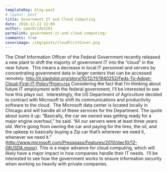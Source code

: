 ```yaml
---
templateKey: blog-post
# layout: post
title: Government IT and Cloud Computing
date: 2010-12-11 22:09
author: spmcbride1201
permalink: government-it-and-cloud-computing/
comments: true
coverimage: /img/posts/cloudFirstCover.png
---
```

The Chief Information Officer of the Federal Government recently released a new plant to shift the majority of government IT into the “cloud” in the near future.  This means a decrease in local IT personnel and servers by concentrating government data in larger centers that can be accessed remotely.
<a href="http://it.slashdot.org/story/10/12/11/1940252/Feds-To-Adopt-Cloud-First-IT-Policy?from=rss">http://it.slashdot.org/story/10/12/11/1940252/Feds-To-Adopt-Cloud-First-IT-Policy?from=rss</a>
Considering the fact that I’m thinking about future IT employment with the federal government, I’ll be interested to see how this plays out.  Interestingly, the US Department of Agriculture decided to contract with Microsoft to shift its communications and productivity software to the cloud.  The Microsoft data center is located locally in Chicago and will handle all of these services for the Department.
The quote about sums it up: “Basically, the car we owned was getting ready for a major engine overhaul,” he said. “All our servers were at least three years old. We’re going from owning the car and paying for the tires, the oil, and the upkeep to basically buying a Zip car that’s wherever we need it, whenever we need it.” (<a href="http://www.microsoft.com/Presspass/Features/2010/dec10/12-08USDA.mspx">http://www.microsoft.com/Presspass/Features/2010/dec10/12-08USDA.mspx</a>).
This is a major advance for cloud computing, which will likely have a major impact in how companies handle their IT needs.  I’ll be interested to see how the government works to ensure information security when working so heavily with private companies.
